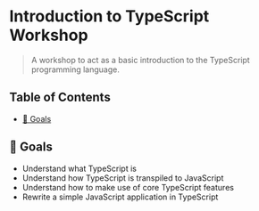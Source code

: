 # Introduction to TypeScript Workshop

> A workshop to act as a basic introduction to the TypeScript programming language.

## Table of Contents
* [🎯 Goals](#goals)

## 🎯 Goals

- Understand what TypeScript is
- Understand how TypeScript is transpiled to JavaScript
- Understand how to make use of core TypeScript features
- Rewrite a simple JavaScript application in TypeScript
